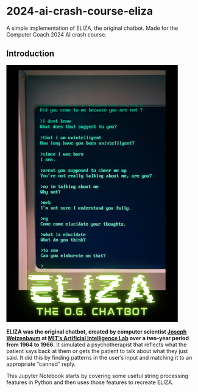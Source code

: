 # 2024-ai-crash-course-eliza
A simple implementation of ELIZA, the original chatbot. Made for the Computer Coach 2024 AI crash course.

## Introduction

<img src="./_images/eliza-the-og-chatbot.png" width="450" />

**ELIZA was the original chatbot, created by computer scientist [Joseph Weizenbaum](https://en.wikipedia.org/wiki/Joseph_Weizenbaum) at [MIT’s Artificial Intelligence Lab](https://projects.csail.mit.edu/films/aifilms/AIFilms.html) over a two-year period from 1964 to 1966.** It simulated a psychotherapist that reflects what the patient says back at them or gets the patient to talk about what they just said. It did this by finding patterns in the user’s input and matching it to an appropriate “canned” reply.

This Jupyter Notebook starts by covering some useful string processing features in Python and then uses those features to recreate ELIZA.
